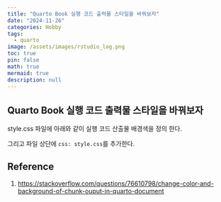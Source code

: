 ```yaml
---
title: "Quarto Book 실행 코드 출력물 스타일을 바꿔보자"
date: "2024-11-26"
categories: Hobby
tags: 
  - quarto
image: /assets/images/rstudio_log.png
toc: true
pin: false
math: true
mermaid: true
description: null
---
```


## Quarto Book 실행 코드 출력물 스타일을 바꿔보자

style.css 파일에 아래와 같이 실행 코드 산출물 배경색을 정의 한다.

그리고 파일 상단에 `css: style.css`를 추가한다.

## Reference

1. https://stackoverflow.com/questions/76610798/change-color-and-background-of-chunk-ouput-in-quarto-document
